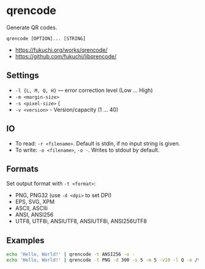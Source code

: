 # qrencode

Generate QR codes.

```
qrencode [OPTION]... [STRING]
```

- <https://fukuchi.org/works/qrencode/>
- <https://github.com/fukuchi/libqrencode/>


## Settings

- `-l {L, M, Q, H}` — error correction level (Low … High)
- `-m <margin-size>`
- `-s <pixel-size>` (
- `-v <version>` - Version/capacity (1 … 40)


## IO

- To read: `-r <filename>`.  Default is stdin, if no input string is given.
- To write: `-o <filename>`, `-o -`.  Writes to stdout by default.


## Formats

Set output format with `-t <format>`:

- PNG, PNG32 (use `-d <dpi>` to set DPI)
- EPS, SVG, XPM
- ASCII, ASCIIi
- ANSI, ANSI256
- UTF8, UTF8i, ANSIUTF8, ANSIUTF8i, ANSI256UTF8


## Examples

```bash
echo 'Hello, World!' | qrencode -t ANSI256 -o -
echo 'Hello, World!' | qrencode -t PNG -d 300 -s 5 -m 5 -v10 -l Q -o /tmp/file.png
```
